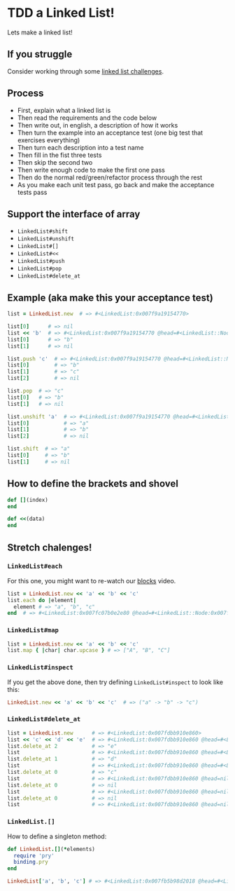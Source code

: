 TDD a Linked List!
==================

Lets make a linked list!

If you struggle
---------------

Consider working through some [linked list challenges](https://github.com/JoshCheek/linked_list_challenges).


Process
-------

* First, explain what a linked list is
* Then read the requirements and the code below
* Then write out, in english, a description of how it works
* Then turn the example into an acceptance test (one big test that exercises everything)
* Then turn each description into a test name
* Then fill in the fist three tests
* Then skip the second two
* Then write enough code to make the first one pass
* Then do the normal red/green/refactor process through the rest
* As you make each unit test pass, go back and make the acceptance tests pass


Support the interface of array
------------------------------

* `LinkedList#shift`
* `LinkedList#unshift`
* `LinkedList#[]`
* `LinkedList#<<`
* `LinkedList#push`
* `LinkedList#pop`
* `LinkedList#delete_at`


Example (aka make this your acceptance test)
--------------------------------------------

```ruby
list = LinkedList.new  # => #<LinkedList:0x007f9a19154770>

list[0]      # => nil
list << 'b'  # => #<LinkedList:0x007f9a19154770 @head=#<LinkedList::Node:0x007f9a191542e8 @data="b", @link=nil>>
list[0]      # => "b"
list[1]      # => nil

list.push 'c'  # => #<LinkedList:0x007f9a19154770 @head=#<LinkedList::Node:0x007f9a191542e8 @data="b", @link=#<LinkedList::Node:0x007f9a1914fc70 @data="c", @link=nil>>>
list[0]        # => "b"
list[1]        # => "c"
list[2]        # => nil

list.pop  # => "c"
list[0]   # => "b"
list[1]   # => nil

list.unshift 'a'  # => #<LinkedList:0x007f9a19154770 @head=#<LinkedList::Node:0x007f9a1914e988 @data="a", @link=#<LinkedList::Node:0x007f9a191542e8 @data="b", @link=nil>>>
list[0]           # => "a"
list[1]           # => "b"
list[2]           # => nil

list.shift  # => "a"
list[0]     # => "b"
list[1]     # => nil
```


How to define the brackets and shovel
-------------------------------------

```ruby
def [](index)
end

def <<(data)
end
```


Stretch chalenges!
------------------

### `LinkedList#each`

For this one, you might want to re-watch our [blocks](https://vimeo.com/156462214) video.

```ruby
list = LinkedList.new << 'a' << 'b' << 'c'
list.each do |element|
  element # => "a", "b", "c"
end  # => #<LinkedList:0x007fc07b0e2e80 @head=#<LinkedList::Node:0x007fc07b0e2d40 @data="a", @link=#<LinkedList::Node:0x007fc07b0e2a20 @data="b", @link=#<LinkedList::Node:0x007fc07b0e2930 @data="c", @link=nil>>>>
```


### `LinkedList#map`

```ruby
list = LinkedList.new << 'a' << 'b' << 'c'
list.map { |char| char.upcase } # => ["A", "B", "C"]
```


### `LinkedList#inspect`

If you get the above done, then try defining `LinkedList#inspect` to look like this:

```ruby
LinkedList.new << 'a' << 'b' << 'c'  # => ("a" -> "b" -> "c")
```


### `LinkedList#delete_at`

```ruby
list = LinkedList.new      # => #<LinkedList:0x007fdbb910e860>
list << 'c' << 'd' << 'e'  # => #<LinkedList:0x007fdbb910e860 @head=#<LinkedList::Node:0x007fdbb910e658 @data="c", @link=#<LinkedList::Node:0x007fdbb910e5e0 @data="d", @link=#<LinkedList::Node:0x007fdbb910e568 @data="e", @link=nil>>>>
list.delete_at 2           # => "e"
list                       # => #<LinkedList:0x007fdbb910e860 @head=#<LinkedList::Node:0x007fdbb910e658 @data="c", @link=#<LinkedList::Node:0x007fdbb910e5e0 @data="d", @link=nil>>>
list.delete_at 1           # => "d"
list                       # => #<LinkedList:0x007fdbb910e860 @head=#<LinkedList::Node:0x007fdbb910e658 @data="c", @link=nil>>
list.delete_at 0           # => "c"
list                       # => #<LinkedList:0x007fdbb910e860 @head=nil>
list.delete_at 0           # => nil
list                       # => #<LinkedList:0x007fdbb910e860 @head=nil>
list.delete_at 0           # => nil
list                       # => #<LinkedList:0x007fdbb910e860 @head=nil>
```


### `LinkedList.[]`

How to define a singleton method:

```ruby
def LinkedList.[](*elements)
  require 'pry'
  binding.pry
end

LinkedList['a', 'b', 'c'] # => #<LinkedList:0x007fb5b98d2018 @head=#<LinkedList::Node:0x007fb5b98d1758 @data="a", @link=#<LinkedList::Node:0x007fb5b98d1500 @data="b", @link=#<LinkedList::Node:0x007fb5b98d0588 @data="c", @link=nil>>>>
```
